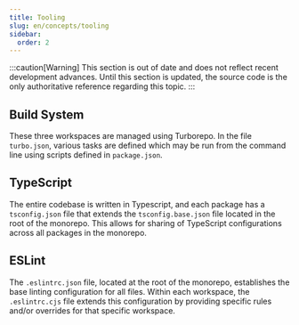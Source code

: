 ```yaml
---
title: Tooling
slug: en/concepts/tooling
sidebar:
  order: 2
---
```


:::caution[Warning]
This section is out of date and does not reflect recent development advances. Until this section is updated, the source code is the only authoritative reference regarding this topic.
:::

## Build System

These three workspaces are managed using Turborepo. In the file `turbo.json`, various tasks are defined which may be run from the command line using scripts defined in `package.json`.

## TypeScript

The entire codebase is written in Typescript, and each package has a `tsconfig.json` file that extends the `tsconfig.base.json` file located in the root of the monorepo. This allows for sharing of TypeScript configurations across all packages in the monorepo.

## ESLint

The `.eslintrc.json` file, located at the root of the monorepo, establishes the base linting configuration for all files. Within each workspace, the `.eslintrc.cjs` file extends this configuration by providing specific rules and/or overrides for that specific workspace.
